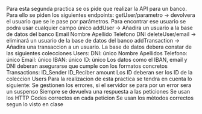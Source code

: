 Para esta segunda practica se os pide que realizar la API para un banco. Para ello se piden los siguientes endpoints:
getUser/parametro -> devolvera el usuario que se le pase por parámetros. Para encontrar ese usuario se podra usar cualquier campo único
addUser -> Añadira un usuario a la base de datos del banco
Email
Nombre
Apellido
Telefono
DNI
deleteUser/email -> eliminará un usuario de la base de datos del banco
addTransaction -> Añadira una transaccion a un usuario.
La base de datos debera constar de las siguientes colecciones
Users:
DNI: único
Nombre
Apellidos
Telefono: único
Email: único
IBAN: único
ID: único
Los datos como el IBAN, email y DNI deberan asegurarse que cumple con los formatos concretos
Transactions:
ID_Sender
ID_Reciber
amount
Los ID deberan ser los ID de la coleccion Users
Para la realizacion de esta practica se tendra en cuenta lo siguiente:
Se gestionen los errores, si el servidor se para por un error sera un suspenso
Siempre se devuelva una respuesta a las peticiones
Se usan los HTTP Codes correctos en cada peticion
Se usan los mètodos correctos segun lo visto en clase
